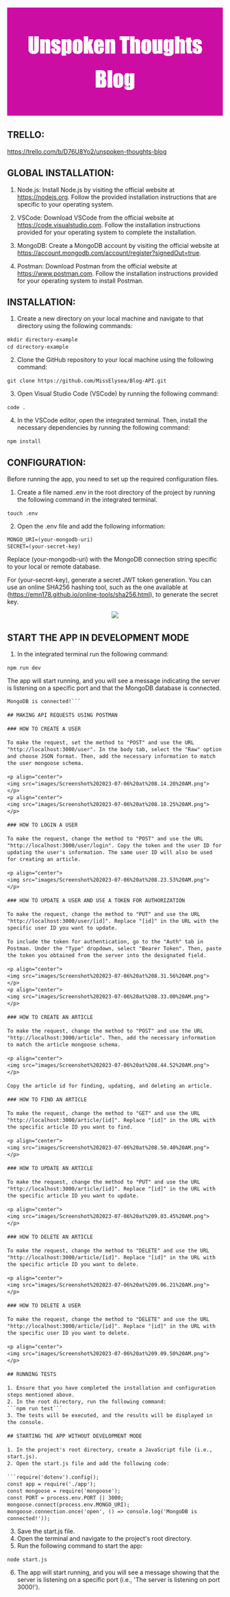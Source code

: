 <p align="center">
<img src="images/Unspoken_Thoughts_Blog.png" alt="logo">
</p>

## TRELLO:

https://trello.com/b/D76U8Yo2/unspoken-thoughts-blog

## GLOBAL INSTALLATION:

1. Node.js: Install Node.js by visiting the official website at https://nodejs.org. Follow the provided installation instructions that are specific to your operating system.

2. VSCode: Download VSCode from the official website at https://code.visualstudio.com. Follow the installation instructions provided for your operating system to complete the installation.

3. MongoDB: Create a MongoDB account by visiting the official website at https://account.mongodb.com/account/register?signedOut=true.

4. Postman: Download Postman from the official website at https://www.postman.com. Follow the installation instructions provided for your operating system to install Postman.

## INSTALLATION:

1. Create a new directory on your local machine and navigate to that directory using the following commands:

```mkdir directory-example```
<br>
```cd directory-example```

2. Clone the GitHub repository to your local machine using the following command:

```git clone https://github.com/MissElysea/Blog-API.git```

3. Open Visual Studio Code (VSCode) by running the following command:

```code .```

4. In the VSCode editor, open the integrated terminal. Then, install the necessary dependencies by running the following command:

```npm install```

## CONFIGURATION:

Before running the app, you need to set up the required configuration files.

1. Create a file named .env in the root directory of the project by running the following command in the integrated terminal.

```touch .env```

2. Open the .env file and add the following information:

```
MONGO_URI=(your-mongodb-uri)
SECRET=(your-secret-key)
```

Replace (your-mongodb-uri) with the MongoDB connection string specific to your local or remote database.

For (your-secret-key), generate a secret JWT token generation. You can use an online SHA256 hashing tool, such as the one available at (https://emn178.github.io/online-tools/sha256.html), to generate the secret key.

<p align="center">
<img src="images/Screenshot%202023-07-06%20at%2010.31.58%20AM.png">
</p>

## START THE APP IN DEVELOPMENT MODE

1. In the integrated terminal run the following command:

```npm run dev```

The app will start running, and you will see a message indicating the server is listening on a specific port and that the MongoDB database is connected. 

```The server is listening on port 3000!
MongoDB is connected!```

## MAKING API REQUESTS USING POSTMAN

### HOW TO CREATE A USER

To make the request, set the method to "POST" and use the URL "http://localhost:3000/user". In the body tab, select the "Raw" option and choose JSON format. Then, add the necessary information to match the user mongoose schema.

<p align="center">
<img src="images/Screenshot%202023-07-06%20at%208.14.20%20AM.png">
</p>
<p align="center">
<img src="images/Screenshot%202023-07-06%20at%208.18.25%20AM.png">
</p>

### HOW TO LOGIN A USER 

To make the request, change the method to "POST" and use the URL "http://localhost:3000/user/login". Copy the token and the user ID for updating the user's information. The same user ID will also be used for creating an article.

<p align="center">
<img src="images/Screenshot%202023-07-06%20at%208.23.53%20AM.png">
</p>

### HOW TO UPDATE A USER AND USE A TOKEN FOR AUTHORIZATION

To make the request, change the method to "PUT" and use the URL "http://localhost:3000/user/[id]". Replace "[id]" in the URL with the specific user ID you want to update.

To include the token for authentication, go to the "Auth" tab in Postman. Under the "Type" dropdown, select "Bearer Token". Then, paste the token you obtained from the server into the designated field.

<p align="center">
<img src="images/Screenshot%202023-07-06%20at%208.31.56%20AM.png">
</p>
<p align="center">
<img src="images/Screenshot%202023-07-06%20at%208.33.00%20AM.png">
</p>

### HOW TO CREATE AN ARTICLE 

To make the request, change the method to "POST" and use the URL "http://localhost:3000/article". Then, add the necessary information to match the article mongoose schema.

<p align="center">
<img src="images/Screenshot%202023-07-06%20at%208.44.52%20AM.png">
</p>

Copy the article id for finding, updating, and deleting an article.

### HOW TO FIND AN ARTICLE

To make the request, change the method to "GET" and use the URL "http://localhost:3000/article/[id]". Replace "[id]" in the URL with the specific article ID you want to find.

<p align="center">
<img src="images/Screenshot%202023-07-06%20at%208.50.40%20AM.png">
</p>

### HOW TO UPDATE AN ARTICLE

To make the request, change the method to "PUT" and use the URL "http://localhost:3000/article/[id]". Replace "[id]" in the URL with the specific article ID you want to update.

<p align="center">
<img src="images/Screenshot%202023-07-06%20at%209.03.45%20AM.png">
</p>

### HOW TO DELETE AN ARTICLE

To make the request, change the method to "DELETE" and use the URL "http://localhost:3000/article/[id]". Replace "[id]" in the URL with the specific article ID you want to delete.

<p align="center">
<img src="images/Screenshot%202023-07-06%20at%209.06.21%20AM.png">
</p>

### HOW TO DELETE A USER

To make the request, change the method to "DELETE" and use the URL "http://localhost:3000/article/[id]". Replace "[id]" in the URL with the specific user ID you want to delete.

<p align="center">
<img src="images/Screenshot%202023-07-06%20at%209.09.50%20AM.png">
</p>

## RUNNING TESTS

1. Ensure that you have completed the installation and configuration steps mentioned above.
2. In the root directory, run the following command:
```npm run test```
3. The tests will be executed, and the results will be displayed in the console.

## STARTING THE APP WITHOUT DEVELOPMENT MODE

1. In the project's root directory, create a JavaScript file (i.e., start.js).
2. Open the start.js file and add the following code:

```require('dotenv').config();
const app = require('./app');
const mongoose = require('mongoose');
const PORT = process.env.PORT || 3000;
mongoose.connect(process.env.MONGO_URI);
mongoose.connection.once('open', () => console.log('MongoDB is connected!'));
```

3. Save the start.js file.
4. Open the terminal and navigate to the project's root directory.
5. Run the following command to start the app:

```node start.js```

6. The app will start running, and you will see a message showing that the server is listening on a specific port (i.e., 'The server is listening on port 3000!').
